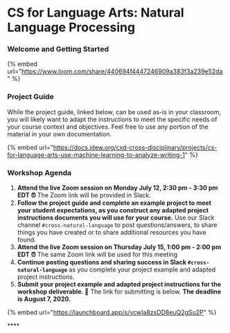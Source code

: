 # CS for Language Arts: Natural Language Processing

### **Welcome and Getting Started**

{% embed url="https://www.loom.com/share/440694f4447246909a383f3a239e52da" %}

### **Project Guide**

While the project guide, linked below, can be used as-is in your classroom, you will likely want to adapt the instructions to meet the specific needs of your course context and objectives. Feel free to use any portion of the material in your own documentation.

{% embed url="https://docs.idew.org/cxd-cross-disciplinary/projects/cs-for-language-arts-use-machine-learning-to-analyze-writing-1" %}

### Workshop Agenda

1. **Attend the live Zoom session on Monday July 12, 2:30 pm - 3:30 pm** **EDT ⏰** The Zoom link will be provided in Slack.
2. **Follow the project guide and complete an example project to meet your student expectations, as you construct any adapted project instructions documents you will use for your course.** Use our Slack channel `#cross-natural-language` to post questions/answers, to share things you have created or to share additional resources you have found.
3. **Attend the live Zoom session on Thursday July 15, 1:00 pm - 2:00 pm EDT ⏰** The same Zoom link will be used for this meeting
4. **Continue posting questions and sharing success in Slack `#cross-natural-language`** as you complete your project example and adapted project instructions.
5. **Submit your project example and adapted project instructions for the workshop deliverable. 🎉** The link for submitting is below. **The deadline is August 7, 2020.** 

{% embed url="https://launchboard.app/s/vcwIa8zsDD8euQ2gSu2P" %}

\*\*\*\*



